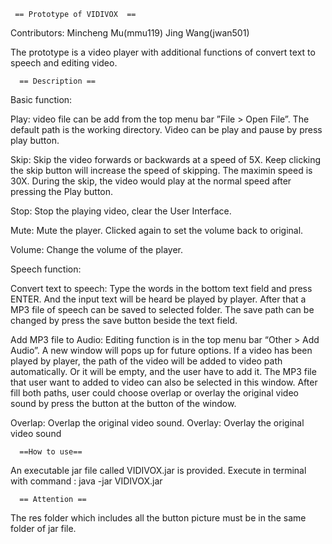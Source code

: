      == Prototype of VIDIVOX  ==
Contributors: Mincheng Mu(mmu119)  Jing Wang(jwan501)

The prototype is a video player with additional functions of convert text to speech and editing video.

      == Description ==
Basic function:

Play: video file can be add from the top menu bar ”File > Open File”. The default path is the working directory. Video can be play and pause by press play button.

Skip: Skip the video forwards or backwards at a speed of 5X. Keep clicking the skip button will increase the speed of skipping. The maximin speed is 30X. During the skip, the video would play at the normal speed after pressing the Play button.

Stop: Stop the playing video, clear the User Interface.

Mute: Mute the player. Clicked again to set the volume back to original.

Volume: Change the volume of the player.





Speech function:

Convert text to speech: Type the words in the bottom text field and press ENTER. And the input text will be heard be played by player. After that a MP3 file of speech can be saved to selected folder. The save path can be changed by press the save button beside the text field.

Add MP3 file to Audio: Editing function is in the top menu bar “Other > Add Audio”. A new window will pops up for future options. If a video has been played by player, the path of the video will be added to video path automatically. Or it will be empty, and the user have to add it. The MP3 file that user want to added to video can also be selected in this window. After fill both paths, user could choose overlap or overlay the original video sound by press the button at the button of the window.

Overlap: Overlap the original video sound.
Overlay: Overlay the original video sound
                               
      ==How to use==
An executable jar file called  VIDIVOX.jar is provided.
Execute in terminal with command : java -jar VIDIVOX.jar

      == Attention ==
The res folder which includes all the button picture must be in the same folder of jar file.
